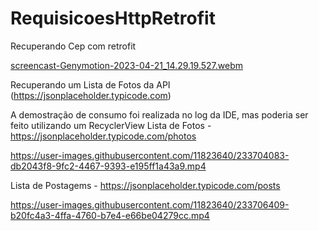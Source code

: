 # RequisicoesHttpRetrofit

Recuperando Cep com retrofit

[screencast-Genymotion-2023-04-21_14.29.19.527.webm](https://user-images.githubusercontent.com/11823640/233703010-dba02377-eff8-4fb8-8018-1398ff612aed.webm)


Recuperando um Lista de Fotos da API (https://jsonplaceholder.typicode.com)


A demostração de consumo foi realizada no log da IDE, mas poderia ser feito utilizando um RecyclerView
Lista de Fotos - https://jsonplaceholder.typicode.com/photos

https://user-images.githubusercontent.com/11823640/233704083-db2043f8-9fc2-4467-9393-e195ff1a43a9.mp4

Lista de Postagems - https://jsonplaceholder.typicode.com/posts

https://user-images.githubusercontent.com/11823640/233706409-b20fc4a3-4ffa-4760-b7e4-e66be04279cc.mp4

